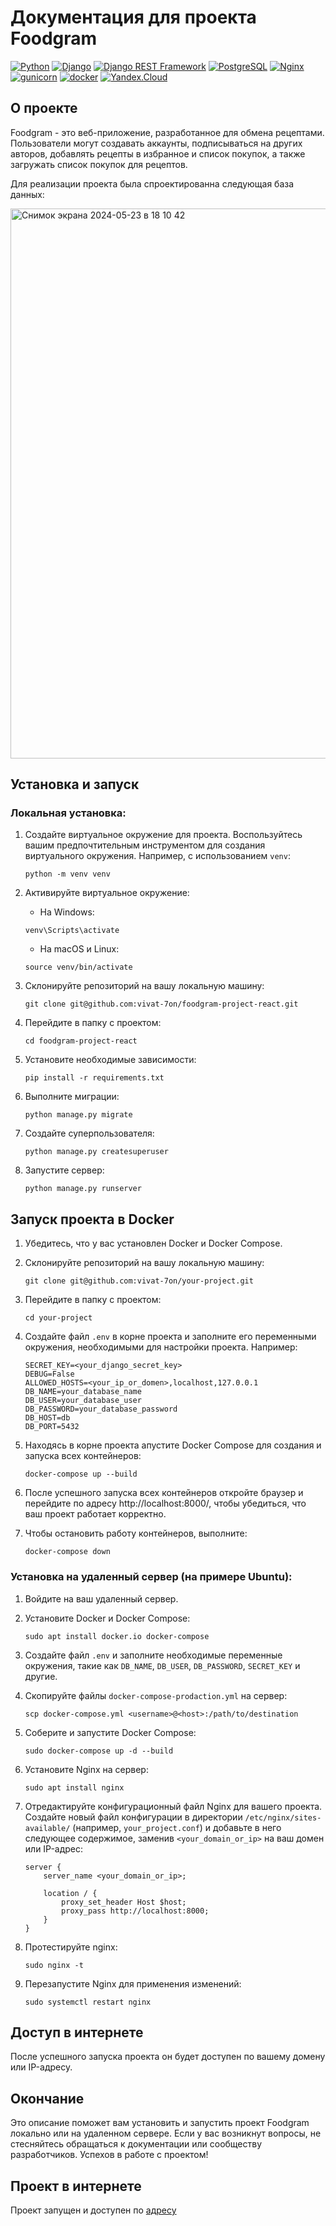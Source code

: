 # Документация для проекта Foodgram
 
[![Python](https://img.shields.io/badge/-Python-464646?style=flat-square&logo=Python)](https://www.python.org/)
[![Django](https://img.shields.io/badge/-Django-464646?style=flat-square&logo=Django)](https://www.djangoproject.com/)
[![Django REST Framework](https://img.shields.io/badge/-Django%20REST%20Framework-464646?style=flat-square&logo=Django%20REST%20Framework)](https://www.django-rest-framework.org/)
[![PostgreSQL](https://img.shields.io/badge/-PostgreSQL-464646?style=flat-square&logo=PostgreSQL)](https://www.postgresql.org/)
[![Nginx](https://img.shields.io/badge/-NGINX-464646?style=flat-square&logo=NGINX)](https://nginx.org/ru/)
[![gunicorn](https://img.shields.io/badge/-gunicorn-464646?style=flat-square&logo=gunicorn)](https://gunicorn.org/)
[![docker](https://img.shields.io/badge/-Docker-464646?style=flat-square&logo=docker)](https://www.docker.com/)
[![Yandex.Cloud](https://img.shields.io/badge/-Yandex.Cloud-464646?style=flat-square&logo=Yandex.Cloud)](https://cloud.yandex.ru/)


## О проекте

Foodgram - это веб-приложение, разработанное для обмена рецептами. Пользователи могут создавать аккаунты, подписываться на других авторов, добавлять рецепты в избранное и список покупок, а также загружать список покупок для рецептов.

Для реализации проекта была спроектированна следующая база данных:

<img width="880" alt="Снимок экрана 2024-05-23 в 18 10 42" src="https://github.com/vivat-7on/foodgram-project-react/assets/124658891/a2749478-aeec-4a34-bd80-733e6c6a9c94">


## Установка и запуск

### Локальная установка:

1. Создайте виртуальное окружение для проекта. Воспользуйтесь вашим предпочтительным инструментом для создания виртуального окружения. Например, с использованием `venv`:

    ```
    python -m venv venv
    ```

2. Активируйте виртуальное окружение:

    - На Windows:
    
    ```
    venv\Scripts\activate
    ```

    - На macOS и Linux:
    
    ```
    source venv/bin/activate
    ```

3. Склонируйте репозиторий на вашу локальную машину:

    ```
    git clone git@github.com:vivat-7on/foodgram-project-react.git
    ```

4. Перейдите в папку с проектом:

    ```
    cd foodgram-project-react
    ```

5. Установите необходимые зависимости:

    ```
    pip install -r requirements.txt
    ```

6. Выполните миграции:

    ```
    python manage.py migrate
    ```

7. Создайте суперпользователя:

    ```
    python manage.py createsuperuser
    ```

8. Запустите сервер:

    ```
    python manage.py runserver
    ```
## Запуск проекта в Docker

1. Убедитесь, что у вас установлен Docker и Docker Compose.

2. Склонируйте репозиторий на вашу локальную машину:

    ```
    git clone git@github.com:vivat-7on/your-project.git
    ```

3. Перейдите в папку с проектом:

    ```
    cd your-project
    ```

4. Создайте файл `.env` в корне проекта и заполните его переменными окружения, необходимыми для настройки проекта. Например:

    ```
    SECRET_KEY=<your_django_secret_key>
    DEBUG=False
    ALLOWED_HOSTS=<your_ip_or_domen>,localhost,127.0.0.1
    DB_NAME=your_database_name
    DB_USER=your_database_user
    DB_PASSWORD=your_database_password
    DB_HOST=db
    DB_PORT=5432
    ```

5. Находясь в корне проекта апустите Docker Compose для создания и запуска всех контейнеров:

    ```
    docker-compose up --build
    ```

6. После успешного запуска всех контейнеров откройте браузер и перейдите по адресу http://localhost:8000/, чтобы убедиться, что ваш проект работает корректно.

7. Чтобы остановить работу контейнеров, выполните:

    ```
    docker-compose down
    ```


### Установка на удаленный сервер (на примере Ubuntu):

1. Войдите на ваш удаленный сервер.

2. Установите Docker и Docker Compose:

    ```
    sudo apt install docker.io docker-compose
    ```

3. Создайте файл `.env` и заполните необходимые переменные окружения, такие как `DB_NAME`, `DB_USER`, `DB_PASSWORD`, `SECRET_KEY` и другие.

4. Скопируйте файлы `docker-compose-prodaction.yml` на сервер:

    ```
    scp docker-compose.yml <username>@<host>:/path/to/destination
    ```

5. Соберите и запустите Docker Compose:

    ```
    sudo docker-compose up -d --build
    ```

6. Установите Nginx на сервер:

    ```
    sudo apt install nginx
    ```

7. Отредактируйте конфигурационный файл Nginx для вашего проекта. Создайте новый файл конфигурации в директории `/etc/nginx/sites-available/` (например, `your_project.conf`) и добавьте в него следующее содержимое, заменив `<your_domain_or_ip>` на ваш домен или IP-адрес:

    ```
    server {
        server_name <your_domain_or_ip>;

        location / {
            proxy_set_header Host $host;
            proxy_pass http://localhost:8000;
        }
    }
    ```

8.  Протестируйте nginx:
    ```
    sudo nginx -t
    ```

9. Перезапустите Nginx для применения изменений:

    ```
    sudo systemctl restart nginx
    ```

## Доступ в интернете

После успешного запуска проекта он будет доступен по вашему домену или IP-адресу.


## Окончание

Это описание поможет вам установить и запустить проект Foodgram локально или на удаленном сервере. Если у вас возникнут вопросы, не стесняйтесь обращаться к документации или сообществу разработчиков. Успехов в работе с проектом!

## Проект в интернете
Проект запущен и доступен по [адресу](https://food-gram.zapto.org/)
